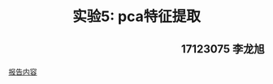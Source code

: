
# <center>实验5: pca特征提取</center>

## <p align="right">17123075 李龙旭</p>


[报告内容](https://takemorenap.github.io/works.github.io/ex5_pca/index.html)
